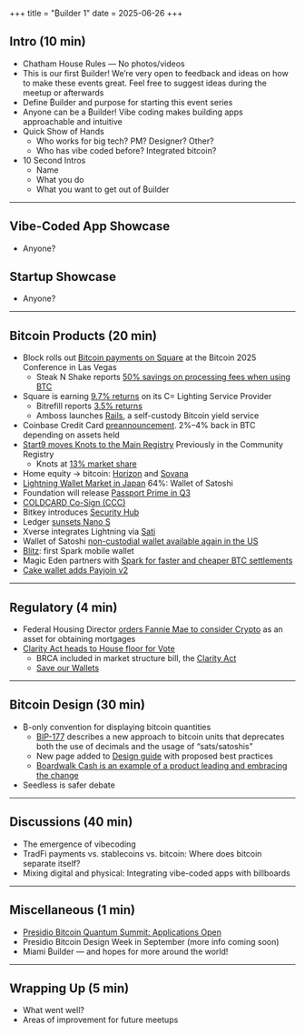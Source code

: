 +++
title = "₿uilder 1"
date = 2025-06-26
+++

## Intro (10 min)

- Chatham House Rules — No photos/videos
- This is our first ₿uilder! We’re very open to feedback and ideas on how to make these events great. Feel free to suggest ideas during the meetup or afterwards
- Define ₿uilder and purpose for starting this event series
- Anyone can be a ₿uilder! Vibe coding makes building apps approachable and intuitive
- Quick Show of Hands
  - Who works for big tech? PM? Designer? Other?
  - Who has vibe coded before? Integrated bitcoin?
- 10 Second Intros
  - Name
  - What you do
  - What you want to get out of ₿uilder

---

## Vibe-Coded App Showcase
- Anyone?

## Startup Showcase
- Anyone?

---

## Bitcoin Products (20 min)

- Block rolls out [Bitcoin payments on Square](https://block.xyz/inside/block-to-roll-out-bitcoin-payments-on-square) at the Bitcoin 2025 Conference in Las Vegas
  - Steak N Shake reports [50% savings on processing fees when using BTC](https://bitcoinmagazine.com/news/steak-n-shake-reveals-bitcoin-payment-success-at-bitcoin-2025-conference)
- Square is earning [9.7% returns](https://www.coindesk.com/tech/2025/05/29/square-flies-the-flag-for-the-lightning-network-with-97-yield-on-bitcoin-holdings) on its C= Lighting Service Provider
  - Bitrefill reports [3.5% returns](https://x.com/bitrefill/status/1930217463779676334)
  - Amboss launches [Rails](https://bitcoinmagazine.com/news/amboss-launches-rails-a-self-custodial-bitcoin-yield-service), a self-custody Bitcoin yield service
- Coinbase Credit Card [preannouncement](https://bitcoinmagazine.com/news/coinbase-announces-bitcoin-rewards-credit-card-offering-up-to-4-btc-back-on-everything). 2%–4% back in BTC depending on assets held
- [Start9 moves Knots to the Main Registry](https://x.com/start9labs/status/1934983769863364785) Previously in the Community Registry
  - Knots at [13% market share](https://x.com/UnderCoercion/status/1934943172872044892)
- Home equity → bitcoin: [Horizon](https://www.joinhorizon.com/) and [Sovana](https://www.sovana.io/)
- [Lightning Wallet Market in Japan](https://x.com/DiamondHandsLN/status/1922642890271916443) 64%: Wallet of Satoshi
- Foundation will release [Passport Prime in Q3](https://bitcoinmagazine.com/business/passport-prime-a-new-security-device-for-a-new-generation)
- [COLDCARD Co-Sign (CCC)](https://www.youtube.com/watch?v=MjMPDUWWegw)
- Bitkey introduces [Security Hub](https://bitkey.build/introducing-security-hub-your-bitkey-security-setup-all-in-one-place/)
- Ledger [sunsets Nano S](https://news.bitcoin.com/ledger-to-phase-out-nano-s-model-urges-users-to-upgrade/)
- Xverse integrates Lightning via [Sati](https://bitcoinmagazine.com/press-releases/1-5-million-users-to-access-bitcoins-lightning-network-on-xverse-thanks-to-sati)
- Wallet of Satoshi [non-custodial wallet available again in the US](https://x.com/walletofsatoshi/status/1923875750165479768)
- [Blitz](https://blitz-wallet.com): first Spark mobile wallet
- Magic Eden partners with [Spark for faster and cheaper BTC settlements](https://bitcoinmagazine.com/news/magic-eden-partners-with-spark-to-bring-fast-cheap-bitcoin-settlements)
- [Cake wallet adds Payjoin v2](https://bitcoinmagazine.com/news/cake-wallet-introduces-payjoin-v2-increasing-bitcoin-privacy-for-the-masses)
---

## Regulatory (4 min)

- Federal Housing Director [orders Fannie Mae to consider Crypto](https://x.com/pulte/status/1937944964656152800?s=46&t=Bn5JvR0rQQB6SFpzCAc8rQ) as an asset for obtaining mortgages
- [Clarity Act heads to House floor for Vote](https://bitcoinmagazine.com/news/the-clarity-act-heads-to-house-floor-for-vote-with-protection-for-noncustodial-tools-intact)
  - BRCA included in market structure bill, the [Clarity Act](https://x.com/TheBlueMatt/status/1931875497388245195)
  - [Save our Wallets](https://saveourwallets.org)

---

## Bitcoin Design (30 min)

- ₿-only convention for displaying bitcoin quantities
  - [BIP-177](https://github.com/bitcoin/bips/pull/1821) describes a new approach to bitcoin units that deprecates both the use of decimals and the usage of “sats/satoshis”
  - New page added to [Design guide](https://bitcoin.design/guide/designing-products/units-and-symbols/) with proposed best practices
  - [Boardwalk Cash is an example of a product leading and embracing the change](https://boardwalkcash.com/wallet)
- Seedless is safer debate

---

## Discussions (40 min)

- The emergence of vibecoding
- TradFi payments vs. stablecoins vs. bitcoin: Where does bitcoin separate itself?
- Mixing digital and physical: Integrating vibe-coded apps with billboards

---

## Miscellaneous (1 min)

- [Presidio Bitcoin Quantum Summit: Applications Open](https://pbquantum.com/)
- Presidio Bitcoin Design Week in September (more info coming soon)
- Miami ₿uilder — and hopes for more around the world!

---

## Wrapping Up (5 min)

- What went well?
- Areas of improvement for future meetups  

